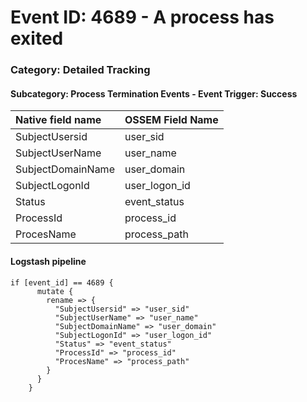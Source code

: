 # Event ID: 4689 - A process has exited
### Category: Detailed Tracking
#### Subcategory: Process Termination Events - Event Trigger: Success

|Native field name            |OSSEM Field Name                   |
|:----------------------------|:----------------------------------|
| SubjectUsersid              | user_sid                          |
| SubjectUserName             | user_name                         |
| SubjectDomainName           | user_domain                       |
| SubjectLogonId              | user_logon_id                     |
| Status                      | event_status                      |
| ProcessId                   | process_id                        |
| ProcesName                  | process_path                      |



#### Logstash pipeline

```
if [event_id] == 4689 {
      mutate {
        rename => {
          "SubjectUsersid" => "user_sid"
          "SubjectUserName" => "user_name"
          "SubjectDomainName" => "user_domain"
          "SubjectLogonId" => "user_logon_id"
          "Status" => "event_status"
          "ProcessId" => "process_id"
          "ProcesName" => "process_path"
        }
      }
    }
```